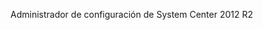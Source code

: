<Token xmlns:xlink="http://www.w3.org/1999/xlink">Administrador de configuración de System Center 2012 R2</Token>

<!--HONumber=Jun16_HO4-->


